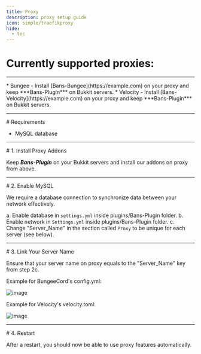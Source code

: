 ```yaml
---
title: Proxy
description: proxy setup guide
icon: simple/traefikproxy
hide:
  - toc
---
```


# Currently supported proxies:
<hr>
<!-- Remember to replace the example links with the actual links -->
* Bungee - Install [Bans-Bungee](https://example.com) on your proxy and keep ***Bans-Plugin*** on Bukkit servers.
* Velocity - Install [Bans-Velocity](https://example.com) on your proxy and keep ***Bans-Plugin*** on Bukkit servers.

<hr>
# Requirements

* MySQL database

<hr>
# 1. Install Proxy Addons

Keep ***Bans-Plugin*** on your Bukkit servers and install our addons on proxy from above.

<hr>
# 2. Enable MySQL


We require a database connection to synchronize data between your network effectively.

a. Enable database in `settings.yml` inside plugins/Bans-Plugin folder. b. Enable network in `Settings.yml` inside plugins/Bans-Plugin folder. c. Change "Server_Name" in the section called `Proxy` to be unique for each server (see below).

<hr>
# 3. Link Your Server Name


Ensure that your server name on proxy equals to the "Server_Name" key from step 2c.

Example for BungeeCord's config.yml:

![image](https://github.com/user-attachments/assets/15f03126-ded6-4e73-8315-887aedbe5ead)

Example for Velocity's velocity.toml:

![image](https://github.com/user-attachments/assets/51ee20be-16a0-4967-82af-26d692025325)

<hr>
# 4. Restart

After a restart, you should now be able to use proxy features automatically.

